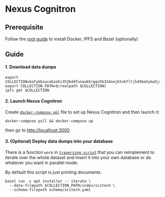 # Nexus Cognitron

## Prerequisite

Follow the [root guide](../../README.md) to install Docker, IPFS and Bazel (optionally)

## Guide

#### 1. Download data dumps

```shell script
export COLLECTION=bafykbzacebzohi352bddfunaub5rgqv5b324nejk5v6fltjh45be5ykw5jsjg
export COLLECTION_PATH=$(realpath $COLLECTION)
ipfs get $COLLECTION
```

#### 2. Launch Nexus Cognitron

Create [`docker-compose.yml`](docker-compose.yml) file to set up Nexus Cognitron and then launch it:
```shell script
docker-compose pull && docker-compose up
```
then go to [http://localhost:3000](http://localhost:3000)

#### 3. (Optional) Deploy data dumps into your database

There is a function `work` in [`traversing script`](installer/scripts/iterate.py)
that you can reimplement to iterate over the whole dataset and insert it into your
own database or do whatever you want in parallel mode.

By default this script is just printing documents.

```shell script
bazel run -c opt installer -- iterate \
  --data-filepath $COLLECTION_PATH/index/scitech \
  --schema-filepath schema/scitech.yaml
```
